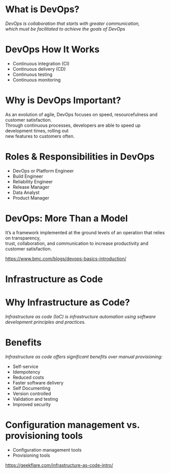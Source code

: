 # What is DevOps?

_DevOps is collaboration that starts with greater communication,     
which must be facilitated to achieve the goals of DevOps_

# DevOps How It Works

* Continuous integration (CI)
* Continuous delivery (CD)
* Continuous testing
* Continuous monitoring

# Why is DevOps Important?

 As an evolution of agile, DevOps focuses on speed, resourcefulness and customer satisfaction.  
 Through continuous processes, developers are able to speed up development times, rolling out  
 new features to customers often.
 
# Roles & Responsibilities in DevOps

* DevOps or Platform Engineer
* Build Engineer
* Reliability Engineer
* Release Manager
* Data Analyst
* Product Manager 

# DevOps: More Than a Model

 It’s a framework implemented at the ground levels of an operation that relies on transparency,  
 trust, collaboration, and communication to increase productivity and customer satisfaction.  
 
 https://www.bmc.com/blogs/devops-basics-introduction/
 
# Infrastructure as Code
 
# Why Infrastructure as Code?
 
_Infrastructure as code (IaC) is infrastructure automation using software development principles and practices._  

# Benefits
_Infrastructure as code offers significant benefits over manual provisioning:_

* Self-service
* Idempotency
* Reduced costs
* Faster software delivery
* Self Documenting
* Version controlled
* Validation and testing
* Improved security

# Configuration management vs. provisioning tools

* Configuration management tools  
* Provisioning tools



 
 
https://geekflare.com/infrastructure-as-code-intro/
